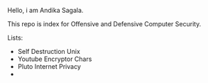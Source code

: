 Hello, i am Andika Sagala.

This repo is index for Offensive and Defensive Computer Security.

Lists:
- Self Destruction Unix
- Youtube Encryptor Chars
- Pluto Internet Privacy
- 
